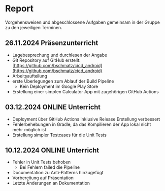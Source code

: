 # Report

Vorgehensweisen und abgeschlossene Aufgaben gemeinsam in der Gruppe zu den jeweiligen Terminen.

## 26.11.2024 Präsenzunterricht

* Lagebesprechung und durchlesen der Angabe
* Git Repository auf GitHub erstellt: [https://github.com/bschmatz/cicd_android](https://github.com/bschmatz/cicd_android)
* Arbeitsaufteilung
* erste Überlegungen zum Ablauf der Build Pipeline
  * Kein Deployment im Google Play Store
* Erstellung einer simplen Calculator App mit zugehörigen GitHub Actions

## 03.12.2024 ONLINE Unterricht

* Deployment über GitHub Actions inklusive Release Erstellung verbessert
* Fehlerbehebungen in Gradle, da das Kompilieren der App lokal nicht mehr möglich ist
* Erstellung simpler Testcases für die Unit Tests

## 10.12.2024 ONLINE Unterricht

* Fehler in Unit Tests behoben
  * Bei Fehlern failed die Pipeline
* Documentation zu Anti-Patterns hinzugefügt
* Vorbereitung auf Präsentation
* Letzte Änderungen an Dokumentation
